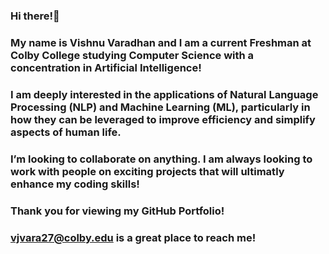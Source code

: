 ### Hi there!👋
### My name is Vishnu Varadhan and I am a current Freshman at Colby College studying Computer Science with a concentration in Artificial Intelligence!
### I am deeply interested in the applications of Natural Language Processing (NLP) and Machine Learning (ML), particularly in how they can be leveraged to improve efficiency and simplify aspects of human life.
### I’m looking to collaborate on anything. I am always looking to work with people on exciting projects that will ultimatly enhance my coding skills!
### Thank you for viewing my GitHub Portfolio!
### vjvara27@colby.edu is a great place to reach me!

<!--
**vishnuvvaradhan/vishnuvvaradhan** is a ✨ _special_ ✨ repository because its `README.md` (this file) appears on your GitHub profile.


- 🔭 I’m currently working on becoming a more dynamic and storied programmer. One goal I currently have is to do one leetcode problem every 2 days.
- 🌱 This year I am excited to learn more about the different subfields of AI!
- 👯 I’m looking to collaborate on anything. I am always looking to work with people on exciting projects that will ultimatly enhance my coding skills!
- 📫 How to reach me: vjvara27@colby.edu is a great place to reach me!
- 😄 Pronouns: He/Him
- ⚡ Fun fact: I have played soccer for over 11 years and have traveled to 12 different countries to play in competitions!
-->
